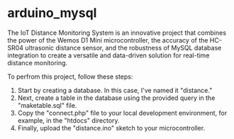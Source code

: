 # arduino_mysql
The IoT Distance Monitoring System is an innovative project that combines the power of the Wemos D1 Mini microcontroller, the accuracy of the HC-SR04 ultrasonic distance sensor, and the robustness of MySQL database integration to create a versatile and data-driven solution for real-time distance monitoring.

To perfrom this project, follow these steps:
1. Start by creating a database. In this case, I've named it "distance."
2. Next, create a table in the database using the provided query in the "maketable.sql" file.
3. Copy the "connect.php" file to your local development environment, for example, in the "htdocs" directory.
4. Finally, upload the "distance.ino" sketch to your microcontroller.
